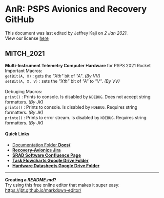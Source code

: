 # AnR: PSPS Avionics and Recovery GitHub
This document was last edited by Jeffrey Kaji on *2 Jan 2021*. <br/>
View our license [here](LICENSE)

## MITCH_2021
**Multi-Instrument Telemetry Computer Hardware** for PSPS 2021 Rocket<br> 
Important Macros: <br>
``getBit(A, X)`` : gets the *"Xth"* bit of *"A"*. _(By VV)_<br>
``setBit(A, X, V)`` : sets the *"Xth"* bit of *"A"* to *"V"*. _(By VV)_ <br><br>
Debuging Macros: <br>
``print()`` : Prints to console. Is disabled by ``NDEBUG``. Does not accept string formatters. _(By JK)_ <br>
``prints()`` : Prints to console. Is disabled by ``NDEBUG``. Requires string formatters. _(By JK)_ <br>
``printe()`` : Prints to error stream. Is disabled by ``NDEBUG``. Requires string formatters. _(By JK)_ <br>

#### Quick Links
* [Documentation Folder **Docs/**](../Docs/README.md)
* [**Recovery-Avionics Jira**](https://psps-recovery-avionics.atlassian.net/jira/software/projects/AV/boards/2)
* [**SRAD Software Confluence Page**](https://psps-recovery-avionics.atlassian.net/wiki/spaces/PSPS/pages/31457281/SRAD+Software)
* [**Task Flowcharts Google Drive Folder**](https://drive.google.com/drive/u/0/folders/1KGmiUlNgTaysgdSle6QIzn_O4cT77nek)
* [**Hardware Datasheets Google Drive Folder**](https://drive.google.com/drive/u/0/folders/14jC0XhoOVIF4Ko5ylgHbCWUhaxgak8n0)

---
**Creating a *README.md*?** <br />
 Try using this free online editor that makes it super easy: 
<https://jbt.github.io/markdown-editor/>
